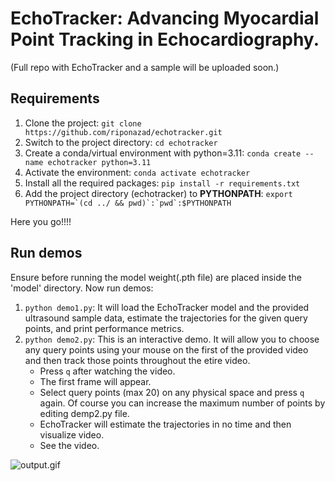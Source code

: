 # EchoTracker: Advancing Myocardial Point Tracking in Echocardiography.

(Full repo with EchoTracker and a sample will be uploaded soon.)

## Requirements
1. Clone the project: `git clone https://github.com/riponazad/echotracker.git`
2. Switch to the project directory: `cd echotracker`
3. Create a conda/virtual environment with python=3.11: `conda create --name echotracker python=3.11`
4. Activate the environment: `conda activate echotracker`
5. Install all the required packages: `pip install -r requirements.txt`
6. Add the project directory (echotracker) to **PYTHONPATH**: ``export PYTHONPATH=`(cd ../ && pwd)`:`pwd`:$PYTHONPATH``

Here you go!!!!
## Run demos
Ensure before running the model weight(.pth file) are placed inside the 'model' directory.
Now run demos:
1. `python demo1.py`: It will load the EchoTracker model and the provided ultrasound sample data, estimate the trajectories for the given query points, and print performance metrics.
2. `python demo2.py`: This is an interactive demo. It will allow you to choose any query points using your mouse on the first of the provided video and then track those points throughout the etire video.
    - Press `q` after watching the video.
    - The first frame will appear.
    - Select query points (max 20) on any physical space and press `q` again. Of course you can increase the maximum number of points by editing demp2.py file.
    - EchoTracker will estimate the trajectories in no time and then visualize video.
    - See the video.

![output.gif](https://github.com/riponazad/echotracker/blob/main/assets/output.gif)



